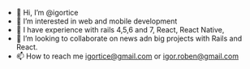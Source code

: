 - 👋 Hi, I’m @igortice
- 👀 I’m interested in web and mobile development
- 🌱 I have experience with rails 4,5,6 and 7, React, React Native, 
- 💞️ I’m looking to collaborate on news adn big projects with Rails and React.
- 📫 How to reach me igortice@gmail.com or igor.roben@gmail.com

<!---
igortice/igortice is a ✨ special ✨ repository because its `README.md` (this file) appears on your GitHub profile.
You can click the Preview link to take a look at your changes.
--->
